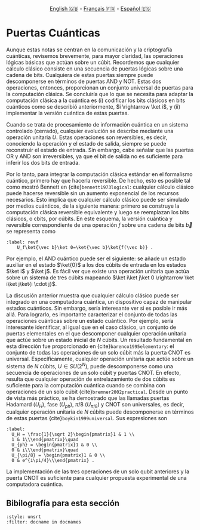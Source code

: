<p style="text-align: center;">
    <a id="linken" href="../../../../en/content/index.html">English &#x1F1EC;&#x1F1E7;</a> - 
    <a id="linkfr" href="../../../../fr/content/index.html">Français &#x1F1EB;&#x1F1F7;</a> - 
    <a id="linkes" href="../../../../es/content/index.html">Español &#x1F1EA;&#x1F1F8;</a>
</p>
<script>
    currentPage = window.location.href;
    beforeLang = currentPage.slice(0, currentPage.indexOf("content") - 3);
    afterLang = currentPage.slice(currentPage.indexOf("content"));
    document.getElementById("linken").href = beforeLang + "en/" + afterLang;
    document.getElementById("linkfr").href = beforeLang + "fr/" + afterLang;
    document.getElementById("linkes").href = beforeLang + "es/" + afterLang;
</script>


# Puertas Cuánticas 

Aunque estas notas se centran en la comunicación y la criptografía cuánticas, revisemos brevemente, para mayor claridad, las operaciones lógicas básicas que actúan sobre un cúbit. Recordemos que cualquier cálculo clásico consiste en una secuencia de puertas lógicas sobre una cadena de bits. Cualquiera de estas puertas siempre puede descomponerse en términos de puertas AND y NOT. Estas dos operaciones, entonces, proporcionan un conjunto universal de puertas para la computación clásica. Se concluiría que lo que se necesita para adaptar la computación clásica a la cuántica es (i) codificar los bits clásicos en bits cuánticos como se describió anteriormente, $i \rightarrow \ket i$, y (ii) implementar la versión cuántica de estas puertas.

Cuando se trata de procesamiento de información cuántica en un sistema controlado (cerrado), cualquier evolución se describe mediante una operación unitaria $U$. Estas operaciones son reversibles, es decir, conociendo la operación y el estado de salida, siempre se puede reconstruir el estado de entrada. Sin embargo, cabe señalar que las puertas OR y AND son irreversibles, ya que el bit de salida no es suficiente para inferir los dos bits de entrada.

Por lo tanto, para integrar la computación clásica estándar en el formalismo cuántico, primero hay que hacerla reversible. De hecho, esto es posible tal como mostró Bennett en {cite}`bennett1973logical`: cualquier cálculo clásico puede hacerse reversible sin un aumento exponencial de los recursos necesarios. Esto implica que cualquier cálculo clásico puede ser simulado por medios cuánticos, de la siguiente manera: primero se construye la computación clásica reversible equivalente y luego se reemplazan los bits clásicos, o cbits, por cúbits. En este esquema, la versión cuántica y reversible correspondiente de una operación $f$ sobre una cadena de bits $\vec b$ se representa como

```{math}
:label: revf
    U_f\ket{\vec b}\ket 0=\ket{\vec b}\ket{f(\vec b)} .
```

Por ejemplo, el AND cuántico puede ser el siguiente: se añade un estado auxiliar en el estado $\ket{0}$ a los dos cúbits de entrada en los estados $\ket i$ y $\ket j$. Es fácil ver que existe una operación unitaria que actúa sobre un sistema de tres cúbits mapeando $\ket i\ket j\ket 0 \rightarrow \ket i\ket j\ket{i \cdot j}$.

La discusión anterior muestra que cualquier cálculo clásico puede ser integrado en una computadora cuántica, un dispositivo capaz de manipular estados cuánticos. Sin embargo, sería interesante ver si es posible ir más allá. Para lograrlo, es importante caracterizar el conjunto de todas las operaciones cuánticas sobre un estado cuántico. Por ejemplo, sería interesante identificar, al igual que en el caso clásico, un conjunto de puertas elementales en el que descomponer cualquier operación unitaria que actúe sobre un estado inicial de $N$ cúbits. Un resultado fundamental en esta dirección fue proporcionado en {cite}`barenco1995elementary`: el conjunto de todas las operaciones de un solo cúbit más la puerta CNOT es universal. Específicamente, cualquier operación unitaria que actúe sobre un sistema de $N$ cúbits, $U\in SU(2^N)$, puede descomponerse como una secuencia de operaciones de un solo cúbit y puertas CNOT. En efecto, resulta que cualquier operación de entrelazamiento de dos cúbits es suficiente para la computación cuántica cuando se combina con operaciones de un solo cúbit {cite}`bremner2002practical`. Desde un punto de vista más práctico, se ha demostrado que las llamadas puertas Hadamard ($U_H$), fase ($U_{ph}$), $\pi/8$ ($U_{\pi/8}$) y CNOT son universales, es decir, cualquier operación unitaria de $N$ cúbits puede descomponerse en términos de estas puertas {cite}`boykin1999universal`. Sus expresiones son

```{math}
:label:
  U_H = \frac{1}{\sqrt 2}\begin{pmatrix}1 & 1 \\
  1 & 1\\\end{pmatrix}\quad
  U_{ph} = \begin{pmatrix}1 & 0 \\
  0 & i\\\end{pmatrix}\quad
  U_{\pi/8} = \begin{pmatrix}1 & 0 \\
  0 & e^{i\pi/4}\\\end{pmatrix} .
```

La implementación de las tres operaciones de un solo qubit anteriores y la puerta CNOT es suficiente para cualquier propuesta experimental de una computadora cuántica.

## Bibilografía para esta sección
```{bibliography}
:style: unsrt
:filter: docname in docnames
```